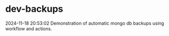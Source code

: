 # dev-backups
2024-11-18 20:53:02 Demonstration of automatic mongo db backups using workflow and actions.
